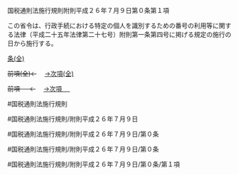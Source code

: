 国税通則法施行規則附則平成２６年７月９日第０条第１項

この省令は、行政手続における特定の個人を識別するための番号の利用等に関する法律（平成二十五年法律第二十七号）附則第一条第四号に掲げる規定の施行の日から施行する。

[条(全)](国税通則法施行規則附則平成２６年７月９日第０条_.md)

~~前項(全)←~~　  [→次項(全)](国税通則法施行規則附則平成２６年７月９日第０条第２項_.md)

~~前項 　 ←~~　  [→次項 　 ](国税通則法施行規則附則平成２６年７月９日第０条第２項.md)



#国税通則法施行規則

#国税通則法施行規則/附則平成２６年７月９日

#国税通則法施行規則/附則平成２６年７月９日/第０条

#国税通則法施行規則/附則平成２６年７月９日/第０条

#国税通則法施行規則/附則平成２６年７月９日/第０条/第１項

